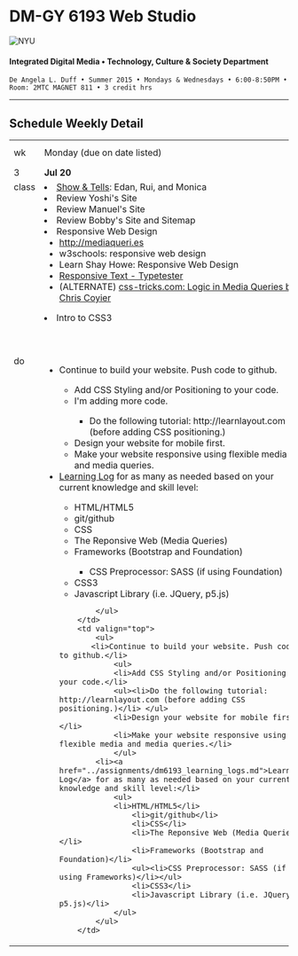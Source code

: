 # DM-GY 6193 Web Studio

![NYU](http://ws2.polishedsolid.com/de/nyu_soe_logo.png)
#### Integrated Digital Media • Technology, Culture & Society Department

    De Angela L. Duff • Summer 2015 • Mondays & Wednesdays • 6:00-8:50PM • Room: 2MTC MAGNET 811 • 3 credit hrs

---

## Schedule Weekly Detail

<table>
<tr>
<td>wk</td>
<td>Monday (due on date listed)</td>
<td>Wednesday (due on date listed)</td>
</tr>
<!-- first week -->
<tr>
        <td valign="top" width="4%">3</td>
        <td valign="top" width="48%"><strong>Jul 20</strong></td>
        <td valign="top" width="48%"><strong>Jul 22</strong></td>
</tr>
 <tr>
        <td valign="top">class</td>
        <td valign="top">   
            <li><a href="../assignments/dm6193_show_and_tells.md">Show &amp; Tells</a>: Edan, Rui, and Monica</li>
            <li>Review Yoshi's Site</li>
            <li>Review Manuel's Site</li>
            <li>Review Bobby's Site and Sitemap</li>
            <li>Responsive Web Design</a>
                <ul>
                <li><a href="http://mediaqueri.es" target="_blank">http://mediaqueri.es</a></li>
                <li>w3schools: responsive web design</li>
                <li>Learn Shay Howe: Responsive Web Design</li>
                <li><a href="http://www.typetester.org" target="_blank">Responsive Text - Typetester</a></li>
                <li>(ALTERNATE) <a href="https://css-tricks.com/logic-in-media-queries/" target="_blank">css-tricks.com: Logic in Media Queries by Chris Coyier</a></li>
                </ul>
            <li>Intro to CSS3</li>
            </ul>
        </td>
        <td>
            <ul>
            <li><a href="../assignments/dm6193_show_and_tells.md">Show &amp; Tells</a>: Manuel and Sriya</li>
            <li>Guest Lecture: Luke DuBois (p5.js)</li>
            </ul>
            <ul>
            <li>Programming Basics</li>
            <li>Intro to JQuery</li>
            <li>Intro to Javascript</li>    
            </ul>
        </td>
</tr>
<tr>
        <td valign="top">do</td>
        <td valign="top">
            <ul>
            <li>Continue to build your website. Push code to github.</li>
                <ul>
                <li>Add CSS Styling and/or Positioning to your code.</li>
                <li>I'm adding more code.</li>
                    <ul><li>Do the following tutorial: http://learnlayout.com (before adding CSS positioning.)</li> </ul>
                <li>Design your website for mobile first.</li>
                <li>Make your website responsive using flexible media and media queries.</li>
                </ul>
            <li><a href="../assignments/dm6193_learning_logs.md">Learning Log</a> for as many as needed based on your current knowledge and skill level:</li>
                    <ul>
                   <li>HTML/HTML5</li>
                    <li>git/github</li>
                    <li>CSS</li>
                    <li>The Reponsive Web (Media Queries)</li>
                    <li>Frameworks (Bootstrap and Foundation)</li>
                    <ul><li>CSS Preprocessor: SASS (if using Foundation)</li></ul>
                    <li>CSS3</li>
                    <li>Javascript Library (i.e. JQuery, p5.js)</li>                    
                    </ul>
            
            </ul>    
        </td>
        <td valign="top">
            <ul>
           <li>Continue to build your website. Push code to github.</li>
                <ul>
                <li>Add CSS Styling and/or Positioning to your code.</li>
                <ul><li>Do the following tutorial: http://learnlayout.com (before adding CSS positioning.)</li> </ul>
                <li>Design your website for mobile first.</li>
                <li>Make your website responsive using flexible media and media queries.</li>
                </ul>
            <li><a href="../assignments/dm6193_learning_logs.md">Learning Log</a> for as many as needed based on your current knowledge and skill level:</li>
                <ul>
                <li>HTML/HTML5</li>
                    <li>git/github</li>
                    <li>CSS</li>
                    <li>The Reponsive Web (Media Queries)</li>
                    <li>Frameworks (Bootstrap and Foundation)</li>
                    <ul><li>CSS Preprocessor: SASS (if using Frameworks)</li></ul>
                    <li>CSS3</li>
                    <li>Javascript Library (i.e. JQuery, p5.js)</li>
                </ul>
            </ul>
        </td>
</tr>
</table>